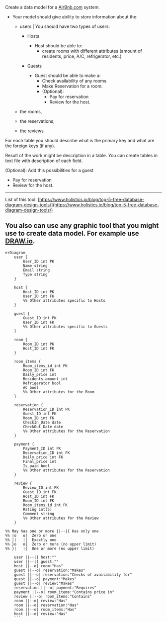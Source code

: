 
Create a data model for a [AirBnb.com](http://airbnb.com/) system. 
- Your model should give ability to store information about the:

	- users | You should have two types of users:

		- Hosts
			- Host should be able to:
				- create rooms with different attributes (amount of residents, price, A/C, refrigerator, etc.)

		- Guests
			- Guest should be able to make a:
				- Check availability of any rooms
				- Make Reservation for a room.
				- (Optional):
					- Pay for reservation
					- Review for the host.

	- the rooms, 
	- the reservations, 
	- the reviews

For each table you should describe what is the primary key and what are the foreign keys (if any).

Result of the work might be description in a table.
You can create tables in text file with description of each field. 

(Optional): Add this possibilities for a guest
- Pay for reservation
- Review for the host.

-------------------------------------------------------------------------
List of this tool: [https://www.holistics.io/blog/top-5-free-database-diagram-design-tools/](https://www.holistics.io/blog/top-5-free-database-diagram-design-tools/)

You also can use any graphic tool that you might use to create data model. For example use [DRAW.io](http://draw.io/).
------------------------------------------------------------------------



``` mermaid
erDiagram
    user {
        User_ID int PK
        Name string
        Email string
        Type string
    }

    host {
        Host_ID int PK
        User_ID int FK
        %% Other attributes specific to Hosts
    }

    guest {
        Guest_ID int PK
        User_ID int FK
        %% Other attributes specific to Guests
    }

    room {
        Room_ID int PK
        Host_ID int FK
    }

    room_items {
        Room_items_id int PK
        Room_ID int FK
        Daily_price int
        Residents_amount int
        Refrigerator bool
        AC bool
        %% Other attributes for the Room
    }

    reservation {
        Reservation_ID int PK
        Guest_ID int FK
        Room_ID int FK
        CheckIn_Date date
        CheckOut_Date date
        %% Other attributes for the Reservation
    }

    payment {
        Payment_ID int PK
        Reservation_ID int FK
        Daily_price int FK
        Final_price int
        Is_paid bool
        %% Other attributes for the Reservation
    }

    review {
        Review_ID int PK
        Guest_ID int FK
        Host_ID int FK
        Room_ID int FK
        Room_items_id int FK
        Rating int(5)
        Comment string
        %% Other attributes for the Review
    }

%% May has one or more ||--|{ Has only one
%% |o	o|	Zero or one
%% ||	||	Exactly one
%% }o	o{	Zero or more (no upper limit)
%% }|	|{	One or more (no upper limit)

    user ||--|{ host:""
    user ||--|{ guest:""
    host ||--o| room:"Has"
    guest ||--o| reservation:"Makes"
    guest ||--o| reservation:"Checks of availability for"
    guest ||--o| payment:"Makes"
    guest ||--o| review:"Makes"
    reservation ||--o| payment:"Requires"
    payment ||--o| room_items:"Contains price in"
    review ||--o| room_items:"Contains"
    room ||--o| review:"Has"
    room ||--o| reservation:"Has"
    room ||--o| room_items:"Has"
    host ||--o| review:"Has"
	```